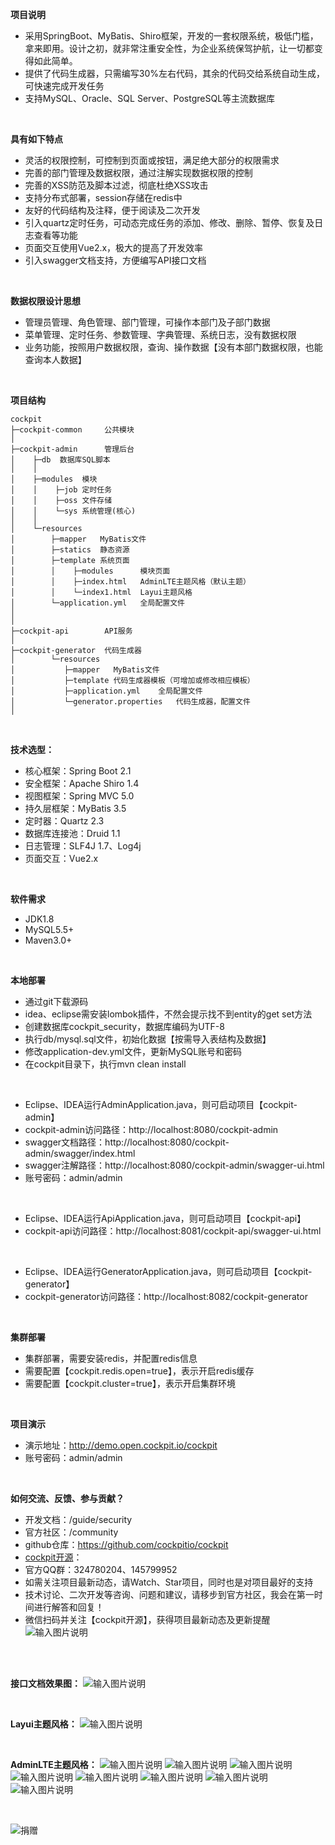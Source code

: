 **项目说明** 
- 采用SpringBoot、MyBatis、Shiro框架，开发的一套权限系统，极低门槛，拿来即用。设计之初，就非常注重安全性，为企业系统保驾护航，让一切都变得如此简单。
- 提供了代码生成器，只需编写30%左右代码，其余的代码交给系统自动生成，可快速完成开发任务
- 支持MySQL、Oracle、SQL Server、PostgreSQL等主流数据库
<br>

**具有如下特点** 
- 灵活的权限控制，可控制到页面或按钮，满足绝大部分的权限需求
- 完善的部门管理及数据权限，通过注解实现数据权限的控制
- 完善的XSS防范及脚本过滤，彻底杜绝XSS攻击
- 支持分布式部署，session存储在redis中
- 友好的代码结构及注释，便于阅读及二次开发
- 引入quartz定时任务，可动态完成任务的添加、修改、删除、暂停、恢复及日志查看等功能
- 页面交互使用Vue2.x，极大的提高了开发效率
- 引入swagger文档支持，方便编写API接口文档

<br>

**数据权限设计思想** 
- 管理员管理、角色管理、部门管理，可操作本部门及子部门数据
- 菜单管理、定时任务、参数管理、字典管理、系统日志，没有数据权限
- 业务功能，按照用户数据权限，查询、操作数据【没有本部门数据权限，也能查询本人数据】

<br> 

**项目结构** 
```
cockpit
├─cockpit-common     公共模块
│ 
├─cockpit-admin      管理后台
│    ├─db  数据库SQL脚本
│    │ 
│    ├─modules  模块
│    │    ├─job 定时任务
│    │    ├─oss 文件存储
│    │    └─sys 系统管理(核心)
│    │ 
│    └─resources 
│        ├─mapper   MyBatis文件
│        ├─statics  静态资源
│        ├─template 系统页面
│        │    ├─modules      模块页面
│        │    ├─index.html   AdminLTE主题风格（默认主题）
│        │    └─index1.html  Layui主题风格
│        └─application.yml   全局配置文件
│       
│ 
├─cockpit-api        API服务
│ 
├─cockpit-generator  代码生成器
│        └─resources 
│           ├─mapper   MyBatis文件
│           ├─template 代码生成器模板（可增加或修改相应模板）
│           ├─application.yml    全局配置文件
│           └─generator.properties   代码生成器，配置文件
│
```

<br>

 **技术选型：** 
- 核心框架：Spring Boot 2.1
- 安全框架：Apache Shiro 1.4
- 视图框架：Spring MVC 5.0
- 持久层框架：MyBatis 3.5
- 定时器：Quartz 2.3
- 数据库连接池：Druid 1.1
- 日志管理：SLF4J 1.7、Log4j
- 页面交互：Vue2.x

<br>

 **软件需求** 
- JDK1.8
- MySQL5.5+
- Maven3.0+

<br>

 **本地部署**
- 通过git下载源码
- idea、eclipse需安装lombok插件，不然会提示找不到entity的get set方法
- 创建数据库cockpit_security，数据库编码为UTF-8
- 执行db/mysql.sql文件，初始化数据【按需导入表结构及数据】
- 修改application-dev.yml文件，更新MySQL账号和密码
- 在cockpit目录下，执行mvn clean install
<br>

- Eclipse、IDEA运行AdminApplication.java，则可启动项目【cockpit-admin】
- cockpit-admin访问路径：http://localhost:8080/cockpit-admin
- swagger文档路径：http://localhost:8080/cockpit-admin/swagger/index.html
- swagger注解路径：http://localhost:8080/cockpit-admin/swagger-ui.html
- 账号密码：admin/admin

<br>

- Eclipse、IDEA运行ApiApplication.java，则可启动项目【cockpit-api】
- cockpit-api访问路径：http://localhost:8081/cockpit-api/swagger-ui.html

<br>

- Eclipse、IDEA运行GeneratorApplication.java，则可启动项目【cockpit-generator】
- cockpit-generator访问路径：http://localhost:8082/cockpit-generator


<br>

 **集群部署**
- 集群部署，需要安装redis，并配置redis信息
- 需要配置【cockpit.redis.open=true】，表示开启redis缓存
- 需要配置【cockpit.cluster=true】，表示开启集群环境

<br>

 **项目演示**
- 演示地址：http://demo.open.cockpit.io/cockpit
- 账号密码：admin/admin

<br>

**如何交流、反馈、参与贡献？** 
- 开发文档：/guide/security
- 官方社区：/community
- github仓库：https://github.com/cockpitio/cockpit
- [cockpit开源]()：   
- 官方QQ群：324780204、145799952
- 如需关注项目最新动态，请Watch、Star项目，同时也是对项目最好的支持
- 技术讨论、二次开发等咨询、问题和建议，请移步到官方社区，我会在第一时间进行解答和回复！
- 微信扫码并关注【cockpit开源】，获得项目最新动态及更新提醒<br>
![输入图片说明](http://cdn.cockpit.io/47c26201804031918312618.jpg "在这里输入图片标题")
<br>
<br>

**接口文档效果图：** 
![输入图片说明](http://cdn.cockpit.io/img/c8dae596146248d8b4d0639738c2932b "在这里输入图片标题")

<br>

**Layui主题风格：**
![输入图片说明](http://cdn.cockpit.io/img/1013aa91fe8542b7b05d82bc9444433a "在这里输入图片标题")

<br>

**AdminLTE主题风格：**
![输入图片说明](http://cdn.cockpit.io/img/f9762bc6574545ce908e271995efcf1c "在这里输入图片标题")
![输入图片说明](http://cdn.cockpit.io/img/a1b8bf1ea3db4844a8652a9cf84048cc "在这里输入图片标题")
![输入图片说明](http://cdn.cockpit.io/img/e542060605f94b3ebec699b0afffc22d "在这里输入图片标题")
![输入图片说明](http://cdn.cockpit.io/img/c94be5b4bf0d4387b18e119c91b1a986 "在这里输入图片标题")
![输入图片说明](http://cdn.cockpit.io/img/ae8c683a01c74d8dbc52d62547efda31 "在这里输入图片标题")
![输入图片说明](http://cdn.cockpit.io/img/ca38bcf3717c427d82dd67d86b744e18 "在这里输入图片标题")
![输入图片说明](http://cdn.cockpit.io/img/4862ec46a9ad469b90c30788c4707e35 "在这里输入图片标题")
![输入图片说明](http://cdn.cockpit.io/img/5d8e7243d30a4421b90f15394b6d1ccd "在这里输入图片标题")

<br>

![捐赠](http://cdn.cockpit.io/donate.jpg "捐赠") 